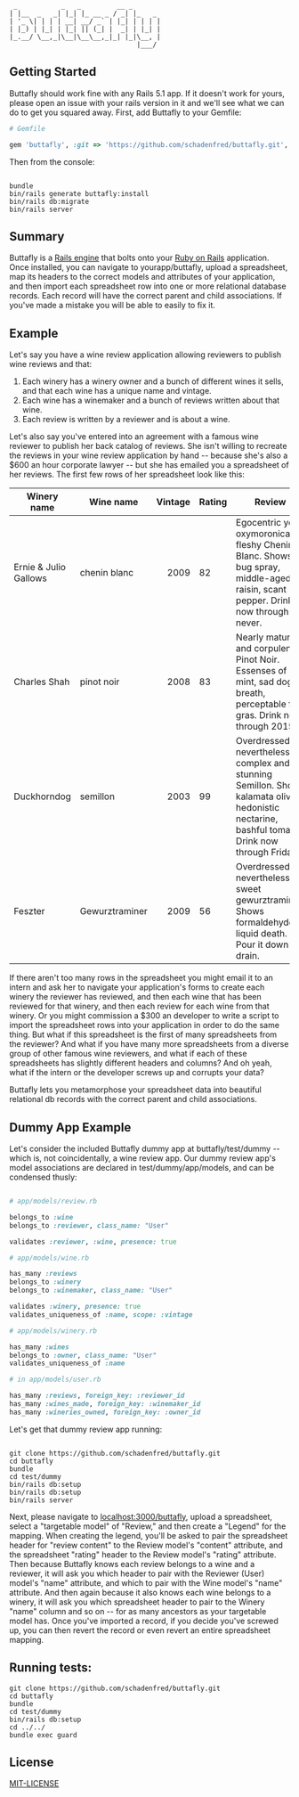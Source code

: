      _           _   _         __ _       
    | |__  _   _| |_| |_ __ _ / _| |_   _
    | '_ \| | | | __| __/ _` | |_| | | | |
    | |_) | |_| | |_| || (_| |  _| | |_| |
    |_.__/ \__,_|\__|\__\__,_|_| |_|\__, |
                                    |___/


## Getting Started

Buttafly should work fine with any Rails 5.1 app. If it doesn't work for yours, please open an issue with your rails version in it and we'll see what we can do to get you squared away. First, add Buttafly to your Gemfile:

```ruby
# Gemfile

gem 'buttafly', :git => 'https://github.com/schadenfred/buttafly.git', :tag => 'v5.1.4'

```

Then from the console:

```console

bundle
bin/rails generate buttafly:install
bin/rails db:migrate
bin/rails server

```

## Summary

Buttafly is a [Rails engine](http://guides.rubyonrails.org/engines.html) that bolts onto your [Ruby on Rails](http://rubyonrails.org/) application. Once installed, you can navigate to yourapp/buttafly, upload a spreadsheet, map its headers to the correct models and attributes of your application, and then import each spreadsheet row into one or more relational database records. Each record will have the correct parent and child associations. If you've made a mistake you will be able to easily to fix it.

## Example

Let's say you have a wine review application allowing reviewers to publish wine reviews and that:

1. Each winery has a winery owner and a bunch of different wines it sells, and that each wine has a unique name and vintage.
2. Each wine has a winemaker and a bunch of reviews written about that wine.
3. Each review is written by a reviewer and is about a wine.

Let's also say you've entered into an agreement with a famous wine reviewer to publish her back catalog of reviews. She isn't willing to recreate the reviews in your wine review application by hand -- because she's also a $600 an hour corporate lawyer -- but she has emailed you a spreadsheet of her reviews. The first few rows of her spreadsheet look like this:

| Winery name           | Wine name     | Vintage | Rating  | Review  |
| --------------        |---------------|--------:|-------- |---------|
| Ernie & Julio Gallows | chenin blanc  | 2009    | 82      | Egocentric yet oxymoronically fleshy Chenin Blanc. Shows bug spray, middle-aged raisin, scant pepper. Drink now through never. |
| Charles Shah          | pinot noir    | 2008    | 83      | Nearly matured and corpulent Pinot Noir. Essenses of mint, sad dog-breath, perceptable fois gras. Drink now through 2015. |
| Duckhorndog           | semillon      | 2003    | 99      | Overdressed nevertheless complex and stunning Semillon. Shows kalamata olive, hedonistic nectarine, bashful tomato. Drink now through Friday. |
| Feszter           | Gewurztraminer      | 2009    | 56      | Overdressed nevertheless sweet gewurztraminer. Shows formaldehyde, liquid death. Pour it down the drain. |

If there aren't too many rows in the spreadsheet you might email it to an intern and ask her to navigate your application's forms to create each winery the reviewer has reviewed, and then each wine that has been reviewed for that winery, and then each review for each wine from that winery. Or you might commission a $300 an developer to write a script to import the spreadsheet rows into your application in order to do the same thing. But what if this spreadsheet is the first of many spreadsheets from the reviewer? And what if you have many more spreadsheets from a diverse group of other famous wine reviewers, and what if each of these spreadsheets has slightly different headers and columns? And oh yeah, what if the intern or the developer screws up and corrupts your data?

Buttafly lets you metamorphose your spreadsheet data into beautiful relational db records with the correct parent and child associations.

## Dummy App Example

Let's consider the included Buttafly dummy app at buttafly/test/dummy -- which is, not coincidentally, a wine review app. Our dummy review app's model associations are declared in test/dummy/app/models, and can be condensed thusly:

```ruby

# app/models/review.rb

belongs_to :wine
belongs_to :reviewer, class_name: "User"

validates :reviewer, :wine, presence: true

# app/models/wine.rb

has_many :reviews
belongs_to :winery
belongs_to :winemaker, class_name: "User"

validates :winery, presence: true
validates_uniqueness_of :name, scope: :vintage  

# app/models/winery.rb

has_many :wines
belongs_to :owner, class_name: "User"
validates_uniqueness_of :name

# in app/models/user.rb

has_many :reviews, foreign_key: :reviewer_id
has_many :wines_made, foreign_key: :winemaker_id
has_many :wineries_owned, foreign_key: :owner_id

```

Let's get that dummy review app running:

```console

git clone https://github.com/schadenfred/buttafly.git
cd buttafly
bundle
cd test/dummy
bin/rails db:setup
bin/rails db:setup
bin/rails server

```

Next, please navigate to [localhost:3000/buttafly](http://localhost:3000/buttafly), upload a spreadsheet, select a "targetable model" of "Review," and then create a "Legend" for the mapping. When creating the legend, you'll be asked to pair the spreadsheet header for "review content" to the Review model's "content" attribute, and the spreadsheet "rating" header to the Review model's "rating" attribute. Then because Buttafly knows each review belongs to a wine and a reviewer, it will ask you which header to pair with the Reviewer (User) model's "name" attribute, and which to pair with the Wine model's "name" attribute. And then again because it also knows each wine belongs to a winery, it will ask you which spreadsheet header to pair to the Winery "name" column and so on -- for as many ancestors as your targetable model has. Once you've imported a record, if you decide you've screwed up, you can then revert the record or even revert an entire spreadsheet mapping.

## Running tests:

```console
git clone https://github.com/schadenfred/buttafly.git
cd buttafly
bundle
cd test/dummy
bin/rails db:setup
cd ../../
bundle exec guard
```

## License

[MIT-LICENSE](http://en.wikipedia.org/wiki/MIT_License)
